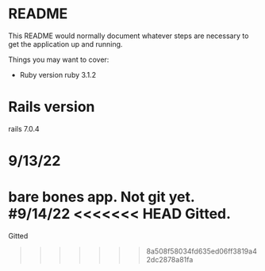 # README

This README would normally document whatever steps are necessary to get the
application up and running.

Things you may want to cover:

* Ruby version
ruby 3.1.2
# Rails version
rails 7.0.4
# 9/13/22
bare bones app.
Not git yet.
#9/14/22
<<<<<<< HEAD
Gitted.
=======
Gitted
>>>>>>> 8a508f58034fd635ed06ff3819a42dc2878a81fa
